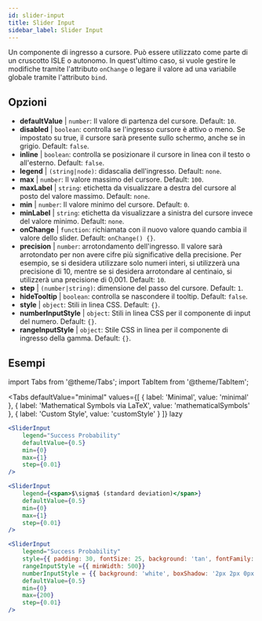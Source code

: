 ```yaml
---
id: slider-input
title: Slider Input
sidebar_label: Slider Input
---
```


Un componente di ingresso a cursore. Può essere utilizzato come parte di un cruscotto ISLE o autonomo. In quest'ultimo caso, si vuole gestire le modifiche tramite l'attributo `onChange` o legare il valore ad una variabile globale tramite l'attributo `bind`.

## Opzioni

* __defaultValue__ | `number`: Il valore di partenza del cursore. Default: `10`.
* __disabled__ | `boolean`: controlla se l'ingresso cursore è attivo o meno. Se impostato su true, il cursore sarà presente sullo schermo, anche se in grigio. Default: `false`.
* __inline__ | `boolean`: controlla se posizionare il cursore in linea con il testo o all'esterno. Default: `false`.
* __legend__ | `(string|node)`: didascalia dell'ingresso. Default: `none`.
* __max__ | `number`: Il valore massimo del cursore. Default: `100`.
* __maxLabel__ | `string`: etichetta da visualizzare a destra del cursore al posto del valore massimo. Default: `none`.
* __min__ | `number`: Il valore minimo del cursore. Default: `0`.
* __minLabel__ | `string`: etichetta da visualizzare a sinistra del cursore invece del valore minimo. Default: `none`.
* __onChange__ | `function`: richiamata con il nuovo valore quando cambia il valore dello slider. Default: `onChange() {}`.
* __precision__ | `number`: arrotondamento dell'ingresso. Il valore sarà arrotondato per non avere cifre più significative della precisione. Per esempio, se si desidera utilizzare solo numeri interi, si utilizzerà una precisione di 10, mentre se si desidera arrotondare al centinaio, si utilizzerà una precisione di 0,001. Default: `10`.
* __step__ | `(number|string)`: dimensione del passo del cursore. Default: `1`.
* __hideTooltip__ | `boolean`: controlla se nascondere il tooltip. Default: `false`.
* __style__ | `object`: Stili in linea CSS. Default: `{}`.
* __numberInputStyle__ | `object`: Stili in linea CSS per il componente di input del numero. Default: `{}`.
* __rangeInputStyle__ | `object`: Stile CSS in linea per il componente di ingresso della gamma. Default: `{}`.


## Esempi

import Tabs from '@theme/Tabs';
import TabItem from '@theme/TabItem';

<Tabs
    defaultValue="minimal"
    values={[
        { label: 'Minimal', value: 'minimal' },
        { label: 'Mathematical Symbols via LaTeX', value: 'mathematicalSymbols' },
        { label: 'Custom Style', value: 'customStyle' }
    ]}
    lazy
>

<TabItem value="minimal">

```jsx live
<SliderInput
    legend="Success Probability"
    defaultValue={0.5}
    min={0}
    max={1}
    step={0.01}
/>
```

</TabItem>

<TabItem value="mathematicalSymbols">

```jsx live
<SliderInput
    legend={<span>$\sigma$ (standard deviation)</span>}
    defaultValue={0.5}
    min={0}
    max={1}
    step={0.01}
/>
```

</TabItem>

<TabItem value="customStyle">

```jsx live
<SliderInput
    legend="Success Probability"
    style={{ padding: 30, fontSize: 25, background: 'tan', fontFamily: 'Georgia'}}
    rangeInputStyle ={{ minWidth: 500}}
    numberInputStyle = {{ background: 'white', boxShadow: '2px 2px 0px black'}}
    defaultValue={0.5}
    min={0}
    max={200}
    step={0.01}
/>
```

</TabItem>

</Tabs>
